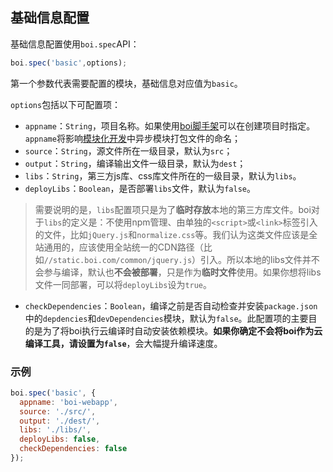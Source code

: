 ## 基础信息配置

基础信息配置使用`boi.spec`API：

```JavaScript
boi.spec('basic',options);
```

第一个参数代表需要配置的模块，基础信息对应值为`basic`。

`options`包括以下可配置项：

* `appname`：`String`，项目名称。如果使用[boi脚手架](_start-scaffold.md)可以在创建项目时指定。`appname`将影响[模块化开发](_modules.md)中异步模块打包文件的命名；
* `source`：`String`，源文件所在一级目录，默认为`src`；
* `output`：`String`，编译输出文件一级目录，默认为`dest`；
* `libs`：`String`，第三方js库、css库文件所在的一级目录，默认为`libs`。
* `deployLibs`：`Boolean`，是否部署`libs`文件，默认为`false`。

> 需要说明的是，`libs`配置项只是为了**临时存放**本地的第三方库文件。boi对于`libs`的定义是：不使用npm管理、由单独的`<script>`或`<link>`标签引入的文件，比如`jQuery.js`和`normalize.css`等。我们认为这类文件应该是全站通用的，应该使用全站统一的CDN路径（比如`//static.boi.com/common/jquery.js`）引入。所以本地的libs文件并不会参与编译，默认也**不会被部署**，只是作为**临时文件**使用。如果你想将libs文件一同部署，可以将`deployLibs`设为`true`。

* `checkDependencies`：`Boolean`，编译之前是否自动检查并安装`package.json`中的`depdencies`和`devDependencies`模块，默认为`false`。此配置项的主要目的是为了将boi执行云编译时自动安装依赖模块。**如果你确定不会将boi作为云编译工具，请设置为`false`**，会大幅提升编译速度。

### 示例

```JavaScript
boi.spec('basic', {
  appname: 'boi-webapp',
  source: './src/',
  output: './dest/',
  libs: './libs/',
  deployLibs: false,
  checkDependencies: false
});
```
